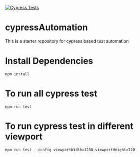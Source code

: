 [![Cypress Tests](https://github.com/vijayravindran90/cypressAutomation/actions/workflows/main.yml/badge.svg)](https://github.com/vijayravindran90/cypressAutomation/actions/workflows/main.yml)

# cypressAutomation
This is a starter repository for cypress based test automation


# Install Dependencies
```console
npm install
```

# To run all cypress test
```console
npm run test
```

# To run cypress test in different viewport
```console
npm run test --config viewportWidth=1280,viewportHeight=720
```
